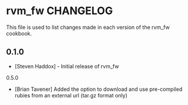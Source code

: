 rvm_fw CHANGELOG
================

This file is used to list changes made in each version of the rvm_fw cookbook.

0.1.0
-----
- [Steven Haddox] - Initial release of rvm_fw

0.5.0

- [Brian Tavener] Added the option to download and use pre-compiled rubies  from an external url (tar.gz format only) 